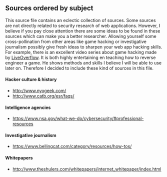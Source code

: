 ## Sources ordered by subject
This source file contains an eclectic collection of sources. Some sources are not directly related to security research of web applications. 
However, I believe if you pay close attention there are some ideas to be found in these sources which can make you a better researcher.
Allowing yourself some cross-pollination from other areas like game hacking or investigative journalism possibly give fresh ideas
to sharpen your web app hacking skills. For example, there is an excellent video series about game hacking made by [LiveOverflow](https://www.youtube.com/playlist?list=PLhixgUqwRTjzzBeFSHXrw9DnQtssdAwgG). It is both highly entertaining en teaching how to reverse engineer a game. He shows methods and skills I believe I will be able to use later on. Therefore I decided to include these kind of sources in this file.
 
#### Hacker culture & history
  * http://www.nyxgeek.com/
  * http://www.catb.org/esr/faqs/

#### Intelligence agencies
  * https://www.nsa.gov/what-we-do/cybersecurity/#professional-resources
  
#### Investigative journalism
  * https://www.bellingcat.com/category/resources/how-tos/

#### Whitepapers
  * http://www.theshulers.com/whitepapers/internet_whitepaper/index.html
